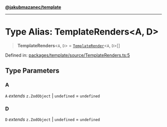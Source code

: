 [**@jakubmazanec/template**](../README.md)

---

# Type Alias: TemplateRenders\<A, D\>

> **TemplateRenders**\<`A`, `D`\> = [`TemplateRender`](TemplateRender.md)\<`A`, `D`\>[]

Defined in:
[packages/template/source/TemplateRenders.ts:5](https://github.com/jakubmazanec/tools/blob/dccfe8e5cee218e88ff4db59e4bf460975897c58/packages/template/source/TemplateRenders.ts#L5)

## Type Parameters

### A

`A` _extends_ `z.ZodObject` \| `undefined` = `undefined`

### D

`D` _extends_ `z.ZodObject` \| `undefined` = `undefined`
